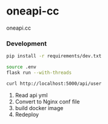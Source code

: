# oneapi-cc
oneapi.cc

### Development

```bash
pip install -r requirements/dev.txt

source .env
flask run --with-threads

curl http://localhost:5000/api/user

```
1. Read api yml
2. Convert to Nginx conf file
3. build docker image
4. Redeploy